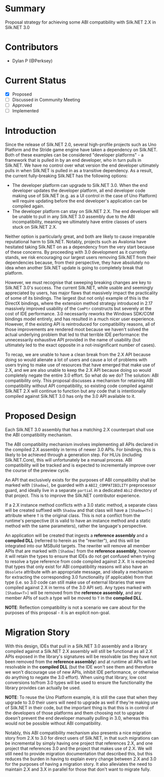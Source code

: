 # Summary

Proposal strategy for achieving some ABI compatibility with Silk.NET 2.X in Silk.NET 3.0

# Contributors
- Dylan P (@Perksey)

# Current Status
- [x] Proposed
- [ ] Discussed in Community Meeting
- [ ] Approved
- [ ] Implemented

# Introduction

Since the release of Silk.NET 2.0, several high-profile projects such as Uno Platform and the Stride game engine have
taken a dependency on Silk.NET. Both of these examples can be considered "developer platforms" - a framework that is
pulled in by an end developer, who in turn pulls in Silk.NET. We have no control over what version the end developer
ultimately pulls in when Silk.NET is pulled in as a transitive dependency. As a result, the current fully-breaking
Silk.NET has the following options:
- The developer platform can upgrade to Silk.NET 3.0. When the end developer updates the developer platform, all end
  developer code making use of Silk.NET (e.g. as a UI control in the case of Uno Platform) will require updating before
  the end developer's application can be compiled again. 
- The developer platform can stay on Silk.NET 2.X. The end developer will be unable to pull in any Silk.NET 3.0 assembly
  due to the ABI incompatibility, meaning we ultimately have entire classes of users stuck on Silk.NET 2.X.

Neither option is particularly great, and both are likely to cause irreparable reputational harm to Silk.NET. Notably,
projects such as Avalonia have hesitated taking Silk.NET on as a dependency from the very start because of these
concerns. By proceeding with 3.0 development as it currently stands, we risk encouraging our largest users removing
Silk.NET from their dependencies because, from their perspective, they have absolutely no idea when another Silk.NET
update is going to completely break that platform.

However, we must recognise that sweeping breaking changes are key to Silk.NET 3.0's success. The current Silk.NET, while
usable and seemingly appreciated by users, has major flaws that massively impact the practicality of some of its
bindings. The largest (but not only) example of this is the DirectX bindings, where the extension method strategy
introduced in 2.17 massively improved usability of the `ComPtr` constructs but severely at the cost of IDE performance.
3.0 necessarily reworks the Windows SDK/COM bindings model entirely, and has resulted in a much nicer user experience.
However, if the existing API is reintroduced for compatibility reasons, all of those improvements are rendered moot
because we haven't solved the actual underlying problem that led to that terrible IDE performance: the unnecessarily
exhaustive API provided in the name of usability (but ultimately led to the exact opposite in a not-insignificant number
of cases).

To recap, we are unable to have a clean break from the 2.X API because doing so would alienate a lot of users and cause
a lot of problems with users trying to make use of resources that have emerged that make use of 2.X, and we are also
unable to keep the 2.X API because doing so would completely negate the entire 3.0 effort. So what do we do? The
solution: ABI compatibility only. This proposal discusses a mechanism for retaining ABI compatibility without API
compatibility, so existing code compiled against Silk.NET 2.X will continue to function but any code that is
intentionally compiled against Silk.NET 3.0 has only the 3.0 API available to it.

# Proposed Design

Each Silk.NET 3.0 assembly that has a matching 2.X counterpart shall use the ABI compatibility mechanism.

The ABI compatibility mechanism involves implementing all APIs declared in the compiled 2.X assembly in terms of newer
3.0 APIs. For bindings, this is likely to be achieved through a generation step. For HLUs (including Silk.NET.Core),
this will unfortunately be a manual process. ABI compatibility will be tracked and is expected to incrementally improve
over the course of the preview cycle.

An API that exclusively exists for the purposes of ABI compatibility shall be marked with `[Shadow]`, be guarded with a
`ABI2_COMPATIBILITY` preprocessor guard, and ideally live in a separate `partial` in a dedicated `Abi2` directory of
that project. This is to improve the Silk.NET contributor experience.

If a 2.X instance method conflicts with a 3.0 static method, a separate class will be created suffixed with `Shadow` and
that class will have a `[Shadow<T>]` attribute where `T` is the original class. This is not a conflict from the
runtime's perspective (it is valid to have an instance method and a static method with the same parameters), rather the
language's perspective.

An application will be created that ingests a **reference assembly** and a **compiled DLL** (referred to herein as the
"rewriter"), and this will be integrated into our MSBuild targets. The rewriter will remove all member APIs that are
marked with `[Shadow]` from the **reference assembly**, however it will retain the types to ensure that IDEs do not get
confused when trying to resolve a type reference from code compiled against 2.X. It is expected that types that only
exist for ABI compatibility reasons will also have an `Obsolete` attribute with an appropriate message, and ideally a
mechanism for extracting the corresponding 3.0 functionality (if applicable) from that type (i.e. so 3.0 code can still
make use of external libraries that were compiled against 2.X in terms of the 3.0 API set). Any types marked with
`[Shadow<T>]` will be removed from the **reference assembly**, and any member APIs of such a type will be moved to
`T` in the **compiled DLL**. 

**NOTE**: Reflection compatibility is not a scenario we care about for the purposes of this proposal - it is an explicit
non-goal.

# Migration Story

With this design, IDEs that pull in a Silk.NET 3.0 assembly and a library compiled against a Silk.NET 2.X assembly will
still be functional as all 2.X APIs exposed in the library's signatures will be resolvable (as they have not been
removed from the **reference assembly**) and at runtime all APIs will be resolvable in the **compiled DLL** (but the IDE
won't see them and therefore we won't discourage use of new APIs, inhibit IDE performance, or otherwise do anything to
negate the 3.0 effort). When using that library, low cost conversions to/from 3.0 types will be used to ensure the
functionality the library provides can actually be used.

**NOTE**: To reuse the Uno Platform example, it is still the case that when they upgrade to 3.0 their users will need to
upgrade as well if they're making use of Silk.NET in their code, but the important thing is that this is in control of
the developers of those platforms and them choosing not to upgrade doesn't prevent the end developer manually pulling in
3.0, whereas this would not be possible without ABI compatibility.

Notably, this ABI compatibility mechanism also presents a nice migration story from 2.X to 3.0 for direct users of
Silk.NET, in that such migrations can be incremental by simply having one project that references 2.X, and one project
that references 3.0 and the project that makes use of 2.X. We will still need to provide migration documentation that
described this, but this reduces the burden in having to explain every change between 2.X and 3.0 for the purposes of
having a migration story. It also alleviates the need to maintain 2.X and 3.X in parallel for those that don't want to
migrate fully.
